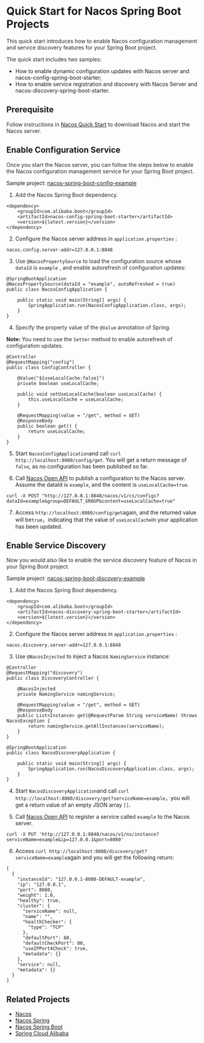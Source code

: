 # Quick Start for Nacos Spring Boot Projects
<span data-type="color" style="color:rgb(38, 38, 38)"><span data-type="background" style="background-color:rgb(255, 255, 255)">This quick start introduces how to enable Nacos configuration management and service discovery features for your Spring Boot project.</span></span>

<span data-type="color" style="color:rgb(38, 38, 38)"><span data-type="background" style="background-color:rgb(255, 255, 255)">The quick start includes two samples:</span></span>
* How to enable dynamic configuration updates with Nacos server and nacos-config-spring-boot-starter;
* How to enable service registration and discovery with Nacos Server and nacos-discovery-spring-boot-starter.

## Prerequisite

<span data-type="color" style="color:rgb(38, 38, 38)"><span data-type="background" style="background-color:rgb(255, 255, 255)">Follow instructions in </span></span>[Nacos Quick Start](https://nacos.io/zh-cn/docs/quick-start.html)<span data-type="color" style="color:rgb(38, 38, 38)"><span data-type="background" style="background-color:rgb(255, 255, 255)"> to download Nacos and start the Nacos server.</span></span>

## Enable Configuration Service

<span data-type="color" style="color:rgb(38, 38, 38)"><span data-type="background" style="background-color:rgb(255, 255, 255)">Once you start the Nacos server, you can follow the steps below to enable the Nacos configuration management service for your Spring Boot project. </span></span>

Sample project: [nacos-spring-boot-config-example](https://github.com/nacos-group/nacos-examples/tree/master/nacos-spring-boot-example/nacos-spring-boot-config-example)

1. <span data-type="color" style="color:rgb(38, 38, 38)"><span data-type="background" style="background-color:rgb(255, 255, 255)">Add the Nacos Spring Boot dependency.</span></span>

```
<dependency>
    <groupId>com.alibaba.boot</groupId>
    <artifactId>nacos-config-spring-boot-starter</artifactId>
    <version>${latest.version}</version>
</dependency>
```

2. Configure the Nacos server address in `application.properties` :

```
nacos.config.server-addr=127.0.0.1:8848
```

3. <span data-type="color" style="color:rgb(38, 38, 38)"><span data-type="background" style="background-color:rgb(255, 255, 255)">Use </span></span>`@NacosPropertySource`<span data-type="color" style="color:rgb(38, 38, 38)"><span data-type="background" style="background-color:rgb(255, 255, 255)"> to load the configuration source whose </span></span>`dataId`<span data-type="color" style="color:rgb(38, 38, 38)"><span data-type="background" style="background-color:rgb(255, 255, 255)"> is </span></span>`example`<span data-type="color" style="color:rgb(38, 38, 38)"><span data-type="background" style="background-color:rgb(255, 255, 255)"> , and enable autorefresh of configuration updates:</span></span>

```plain
@SpringBootApplication
@NacosPropertySource(dataId = "example", autoRefreshed = true)
public class NacosConfigApplication {

    public static void main(String[] args) {
        SpringApplication.run(NacosConfigApplication.class, args);
    }
}
```

4. <span data-type="color" style="color:rgb(38, 38, 38)"><span data-type="background" style="background-color:rgb(255, 255, 255)">Specify the property value of the </span></span>`@Value`<span data-type="color" style="color:rgb(38, 38, 38)"><span data-type="background" style="background-color:rgb(255, 255, 255)"> annotation of Spring.</span></span>

<span data-type="color" style="color:rgb(38, 38, 38)"><span data-type="background" style="background-color:rgb(255, 255, 255)"><strong>Note: </strong></span></span><span data-type="color" style="color:rgb(38, 38, 38)"><span data-type="background" style="background-color:rgb(255, 255, 255)">You need to use the  </span></span>`Setter`<span data-type="color" style="color:rgb(38, 38, 38)"><span data-type="background" style="background-color:rgb(255, 255, 255)"> method to enable autorefresh of configuration updates. </span></span>

```
@Controller
@RequestMapping("config")
public class ConfigController {

    @Value("${useLocalCache:false}")
    private boolean useLocalCache;

    public void setUseLocalCache(boolean useLocalCache) {
        this.useLocalCache = useLocalCache;
    }

    @RequestMapping(value = "/get", method = GET)
    @ResponseBody
    public boolean get() {
        return useLocalCache;
    }
}
```

5. Start `NacosConfigApplication`and call `curl http://localhost:8080/config/get`. You will get a return message of `false`, as no configuration has been published so far.

6. Call [Nacos Open API](https://nacos.io/zh-cn/docs/open-API.html) to publish a configuration to the Nacos server. Assume the dataId is `example`, and the content is `useLocalCache=true`.

```
curl -X POST "http://127.0.0.1:8848/nacos/v1/cs/configs?dataId=example&group=DEFAULT_GROUP&content=useLocalCache=true"
```

7. Access `http://localhost:8080/config/get`again, and the returned value will be`true`，indicating that the value of `useLocalCache`in your application has been updated.

## Enable Service Discovery

<span data-type="color" style="color:rgb(38, 38, 38)"><span data-type="background" style="background-color:rgb(255, 255, 255)">Now you would also like to enable the service discovery feature of Nacos in your Spring Boot project. </span></span>

Sample project<span data-type="color" style="color:rgb(38, 38, 38)"><span data-type="background" style="background-color:rgb(255, 255, 255)">: </span></span>[nacos-spring-boot-discovery-example](https://github.com/nacos-group/nacos-examples/tree/master/nacos-spring-boot-example/nacos-spring-boot-discovery-example)

1. <span data-type="color" style="color:rgb(38, 38, 38)"><span data-type="background" style="background-color:rgb(255, 255, 255)">Add the Nacos Spring Boot dependency.</span></span>

```
<dependency>
    <groupId>com.alibaba.boot</groupId>
    <artifactId>nacos-discovery-spring-boot-starter</artifactId>
    <version>${latest.version}</version>
</dependency>
```

2. Configure the Nacos server address in `application.properties` :

```
nacos.discovery.server-addr=127.0.0.1:8848
```

3. Use `@NacosInjected` to inject a Nacos `NamingService` instance:

```
@Controller
@RequestMapping("discovery")
public class DiscoveryController {

    @NacosInjected
    private NamingService namingService;

    @RequestMapping(value = "/get", method = GET)
    @ResponseBody
    public List<Instance> get(@RequestParam String serviceName) throws NacosException {
        return namingService.getAllInstances(serviceName);
    }
}

@SpringBootApplication
public class NacosDiscoveryApplication {

    public static void main(String[] args) {
        SpringApplication.run(NacosDiscoveryApplication.class, args);
    }
}
```


4. Start `NacosDiscoveryApplication`and call `curl http://localhost:8080/discovery/get?serviceName=example`，you will get a return value of an empty JSON array `[]`.

5. Call [Nacos Open API](https://nacos.io/zh-cn/docs/open-API.html) to register a service called `example` to the Nacos server.

```
curl -X PUT 'http://127.0.0.1:8848/nacos/v1/ns/instance?serviceName=example&ip=127.0.0.1&port=8080'
```

6. Access `curl http://localhost:8080/discovery/get?serviceName=example`again and you will get the following return:

```
[
  {
    "instanceId": "127.0.0.1-8080-DEFAULT-example",
    "ip": "127.0.0.1",
    "port": 8080,
    "weight": 1.0,
    "healthy": true,
    "cluster": {
      "serviceName": null,
      "name": "",
      "healthChecker": {
        "type": "TCP"
      },
      "defaultPort": 80,
      "defaultCheckPort": 80,
      "useIPPort4Check": true,
      "metadata": {}
    },
    "service": null,
    "metadata": {}
  }
]
```

## Related Projects
* [Nacos](https://github.com/alibaba/nacos)
* [Nacos Spring](https://github.com/nacos-group/nacos-spring-project)
* [Nacos Spring Boot](https://github.com/nacos-group/nacos-spring-boot-project)
* [Spring Cloud Alibaba](https://github.com/spring-cloud-incubator/spring-cloud-alibaba)
    

